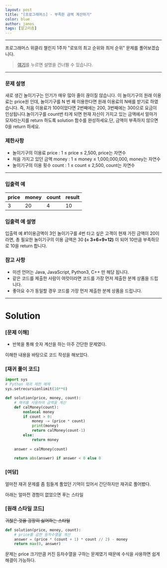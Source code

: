 ```yaml
---
layout: post
title: "[프로그래머스] - 부족한 금액 계산하기"
color: blue
author: janos
tags: [알고리즘]
---
```


---

프로그래머스 위클리 챌린지 1주차 "로또의 최고 순위와 최저 순위" 문제를 풀어보겠습니다.

> [여기](#solution)를 누르면 설명을 건너뛸 수 있습니다.

---

### **문제 설명**

새로 생긴 놀이기구는 인기가 매우 많아 줄이 끊이질 않습니다. 이 놀이기구의 원래 이용료는 price원 인데, 놀이기구를 N 번 째 이용한다면 원래 이용료의 N배를 받기로 하였습니다. 즉, 처음 이용료가 100이었다면 2번째에는 200, 3번째에는 300으로 요금이 인상됩니다.놀이기구를 count번 타게 되면 현재 자신이 가지고 있는 금액에서 얼마가 모자라는지를 return 하도록 solution 함수를 완성하세요.단, 금액이 부족하지 않으면 0을 return 하세요.

### 제한사항

- 놀이기구의 이용료 price : 1 ≤ price ≤ 2,500, price는 자연수
- 처음 가지고 있던 금액 money : 1 ≤ money ≤ 1,000,000,000, money는 자연수
- 놀이기구의 이용 횟수 count : 1 ≤ count ≤ 2,500, count는 자연수

---

### 입출력 예

| price | money | count | result |
| ----- | ----- | ----- | ------ |
| 3 | 20 | 4 | 10 |

### 입출력 예 설명

입출력 예 #1이용금액이 3인 놀이기구를 4번 타고 싶은 고객이 현재 가진 금액이 20이라면, 총 필요한 놀이기구의 이용 금액은 30 **(= 3+6+9+12)** 이 되어 10만큼 부족하므로 10을 return 합니다.

### **참고 사항**

- 미션 언어는 Java, JavaScript, Python3, C++ 만 해당 됩니다.
- 같은 코드를 제출한 사람이 여럿이라면 코드를 가장 먼저 제출한 분께 상품을 드립니다.
- 좋아요 수가 동일할 경우 코드를 가장 먼저 제출한 분께 상품을 드립니다.

---

# Solution

### [문제 이해]

- 반복을 통해 숫자 계산을 하는 아주 간단한 문제였다.

이해한 내용을 바탕으로 코드 작성을 해보았다.

### [재귀 풀이 코드]

```python
import sys
# Python 재귀 제한 해제
sys.setrecursionlimit(10**6)

def solution(price, money, count):
    # 재귀를 사용하여 금액을 계산
    def calMoney(count):
        nonlocal money
        if count > 0:
            money -= (price * count)
            print(money)
            return calMoney(count-1)
        else:
            return money
    
    answer = calMoney(count)
    
    return abs(answer) if answer < 0 else 0
```

### [여담]

얼마전 재귀 문제를 좀 힘들게 풀었던 기억이 있어서 간단하지만 재귀로 풀어봤다.

아래는 얼마전 경험이 없었으면 푸는 스타일

### [원래 스타일 코드]

~~귀찮은 것을 굉장히 싫어하는 스타일~~

```python
def solution(price, money, count):
    # price를 곱한 등차수열을 계산
    answer = (price * (count + 1) * count // 2) - money
    return max(0, answer)
```

문제는 price 크기만큼 커진 등차수열을 구하는 문제였기 때문에 수식을 사용하면 쉽게 해결이 가능하다.